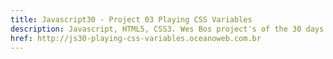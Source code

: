 ```yaml
---
title: Javascript30 - Project 03 Playing CSS Variables
description: Javascript, HTML5, CSS3. Wes Bos project's of the 30 days with Javascript Vanilla.
href: http://js30-playing-css-variables.oceanoweb.com.br
---
```

